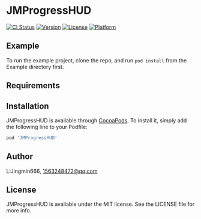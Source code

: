 # JMProgressHUD

[![CI Status](https://img.shields.io/travis/LiJingmin666/JMProgressHUD.svg?style=flat)](https://travis-ci.org/LiJingmin666/JMProgressHUD)
[![Version](https://img.shields.io/cocoapods/v/JMProgressHUD.svg?style=flat)](https://cocoapods.org/pods/JMProgressHUD)
[![License](https://img.shields.io/cocoapods/l/JMProgressHUD.svg?style=flat)](https://cocoapods.org/pods/JMProgressHUD)
[![Platform](https://img.shields.io/cocoapods/p/JMProgressHUD.svg?style=flat)](https://cocoapods.org/pods/JMProgressHUD)

## Example

To run the example project, clone the repo, and run `pod install` from the Example directory first.

## Requirements

## Installation

JMProgressHUD is available through [CocoaPods](https://cocoapods.org). To install
it, simply add the following line to your Podfile:

```ruby
pod 'JMProgressHUD'
```

## Author

LiJingmin666, 1563248472@qq.com

## License

JMProgressHUD is available under the MIT license. See the LICENSE file for more info.
